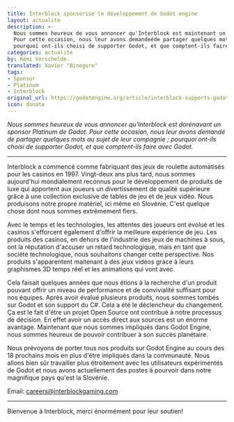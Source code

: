 ```yaml
---
title: Interblock sponsorise le développement de Godot engine
layout: actualite
description: >-
  Nous sommes heureux de vous annoncer qu'Interblock est maintenant un sponsor Platinum de Godot.
  Pour cette occasion, nous leur avons demandeéde partager quelques mots au sujet de leur compagnie ;
  pourquoi ont-ils choisi de supporter Godot, et que comptent-ils faire avec Godot.
categories: actualite
by: Rémi Verschelde. 
translated: Xavier "Binogure"
tags:
- Sponsor
- Platinum
- Interblock
original_url: https://godotengine.org/article/interblock-supports-godot-development
icon: donate
---
```


*Nous sommes heureux de vous annoncer qu'Interblock est dorénavant un sponsor Platinum de Godot.
Pour cette occasion, nous leur avons demandé de partager quelques mots au sujet de leur compagnie ;
pourquoi ont-ils choisi de supporter Godot, et que comptent-ils faire avec Godot.*

----

Interblock a commencé comme fabriquant des jeux de roulette automatisés pour les casinos en 1997. Vingt-deux ans plus tard, nous sommes aujourd'hui mondialement reconnus pour le développement de produits de luxe qui apportent aux joueurs un divertissement de qualité supérieure grâce à une collection exclusive de tables de jeu et de jeux vidéo. Nous produisons notre propre matériel, ici même en Slovénie. C'est quelque chose dont nous sommes extrêmement fiers.

Avec le temps et les technologies, les attentes des joueurs ont évolué et les casinos s'efforcent également d'offrir la meilleure expérience de jeu. Les produits des casinos, en dehors de l'industrie des jeux de machines à sous, ont la réputation d'accuser un retard technologique, mais en tant que société technologique, nous souhaitons changer cette perspective. Nos produits s'apparentent maitenant à des jeux vidéos gràce à leurs graphismes 3D temps réel et les animations qui vont avec.

Cela faisait quelques années que nous étions à la recherche d'un produit pouvant offrir un niveau de performance et de convivialité suffisant pour nos équipes. Après avoir évalué plusieurs produits, nous sommes tombés sur Godot et son support du C#. Cela a été le déclencheur du changement. Ça est le fait d'être un projet Open Source ont contribué à notre processus de décision. En effet avoir un accès direct aux sources est un énorme avantage. Maintenant que nous sommes impliqués dans Godot Engine, nous sommes heureux de pouvoir contribuer à son succès planétaire.

Nous prévoyons de porter tous nos produits sur Godot Engine au cours des 18 prochains mois en plus d'être impliqués dans la communauté. Nous allons bien sûr travailler plus étroitement avec les utilisateurs expérimentés de Godot et nous avons actuellement des postes à pourvoir dans notre magnifique pays qu'est la Slovénie.

Email: careers@interblockgaming.com

----
Bienvenue à Interblock, merci énormément pour leur soutien!
